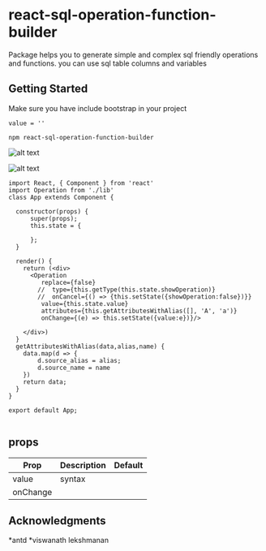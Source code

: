 # react-sql-operation-function-builder

Package helps you to generate simple and complex sql friendly operations and functions. you can use sql table columns and variables 

## Getting Started

Make sure you have include bootstrap in your project

```
value = ''
```
```
npm react-sql-operation-function-builder

```
<!-- ## demo
[Live demo](https://sojinantony01.github.io/react-cron-generator/) -->

![alt text](https://raw.githubusercontent.com/sojinantony01/react31-31.png)

![alt text](https://raw.githubusercontent.com/sojinantony01/reac1-57.png)


```
import React, { Component } from 'react'
import Operation from './lib'
class App extends Component {

  constructor(props) {
      super(props);
      this.state = {
       
      };
  }

  render() {
    return (<div>
      <Operation
         replace={false}
        //  type={this.getType(this.state.showOperation)}
        //  onCancel={() => {this.setState({showOperation:false})}}
         value={this.state.value}
         attributes={this.getAttributesWithAlias([], 'A', 'a')}
         onChange={(e) => this.setState({value:e})}/>
                            
    </div>)
  }
  getAttributesWithAlias(data,alias,name) {
    data.map(d => {
        d.source_alias = alias;
        d.source_name = name
    })
    return data;
  }
}

export default App;


```
## props

| Prop | Description | Default
| --- | --- | -- |
| value | syntax  |  |
| onChange |  |  |
 
## Acknowledgments
*antd
*viswanath lekshmanan
